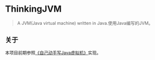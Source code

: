 # ThinkingJVM
>A JVM(Java virtual machine) written in Java.使用Java编写的JVM。

## 关于
本项目前期参照[《自己动手写Java虚拟机》](https://book.douban.com/subject/26802084/)实现。
